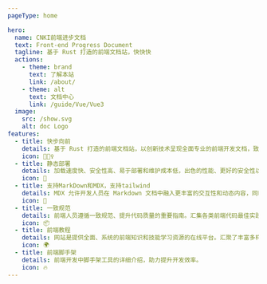 ```yaml
---
pageType: home

hero:
  name: CNKI前端进步文档
  text: Front-end Progress Document
  tagline: 基于 Rust 打造的前端文档站，快快快
  actions:
    - theme: brand
      text: 了解本站
      link: /about/
    - theme: alt
      text: 文档中心
      link: /guide/Vue/Vue3
  image:
    src: /show.svg
    alt: doc Logo
features:
  - title: 快步向前
    details: 基于 Rust 打造的前端文档站，以创新技术呈现全面专业的前端开发文档，致力于为您展现高质量的前端技术内容。
    icon: 🏃🏻‍♀️
  - title: 静态部署
    details: 加载速度快、安全性高、易于部署和维护成本低，出色的性能、更好的安全性以及简单高效的维护方式，让您的网站更加稳定可靠。
    icon: 🌈
  - title: 支持MarkDown和MDX，支持tailwind
    details: MDX 允许开发人员在 Markdown 文档中融入更丰富的交互性和动态内容，同时也保留了 Markdown 易于编写和阅读的特点。
    icon: 🎨
  - title: 一致规范
    details: 前端人员遵循一致规范、提升代码质量的重要指南。汇集各类前端代码最佳实践和规范标准的在线资源。
    icon: 📦
  - title: 前端教程
    details: 网站是提供全面、系统的前端知识和技能学习资源的在线平台。汇聚了丰富多样的前端学习内容，是初学者和进阶者的知识宝库。
    icon: 🌍
  - title: 前端脚手架
    details: 前端开发中脚手架工具的详细介绍，助力提升开发效率。
    icon: 🔥
---
```

